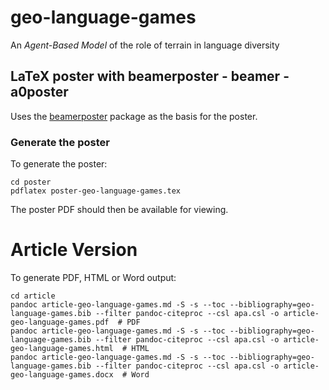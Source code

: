 # geo-language-games

An *Agent-Based Model* of the role of terrain in language diversity

## LaTeX poster with beamerposter - beamer - a0poster   

Uses the [beamerposter](http://www.ctan.org/pkg/beamerposter) package as the basis for the poster.

### Generate the poster 

To generate the poster:

    cd poster
    pdflatex poster-geo-language-games.tex

The poster PDF should then be available for viewing.

# Article Version

To generate PDF, HTML or Word output:

    cd article
    pandoc article-geo-language-games.md -S -s --toc --bibliography=geo-language-games.bib --filter pandoc-citeproc --csl apa.csl -o article-geo-language-games.pdf  # PDF
    pandoc article-geo-language-games.md -S -s --toc --bibliography=geo-language-games.bib --filter pandoc-citeproc --csl apa.csl -o article-geo-language-games.html  # HTML
    pandoc article-geo-language-games.md -S -s --toc --bibliography=geo-language-games.bib --filter pandoc-citeproc --csl apa.csl -o article-geo-language-games.docx  # Word



